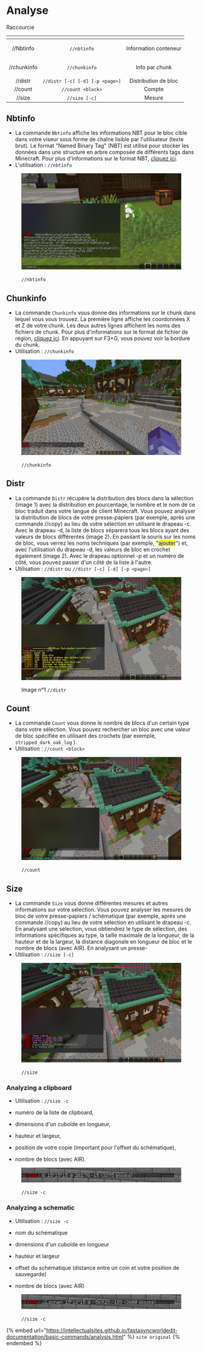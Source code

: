 # Analyse

Raccourcie

<table data-view="cards"><thead><tr><th align="center"></th><th align="center"></th><th align="center"></th></tr></thead><tbody><tr><td align="center">//Nbtinfo</td><td align="center"><code>//nbtinfo</code></td><td align="center"><p></p><p>Information conteneur</p></td></tr><tr><td align="center">//chunkinfo</td><td align="center"><code>//chunkinfo</code></td><td align="center"><p></p><p>Info par chunk</p></td></tr><tr><td align="center">//distr</td><td align="center"><code>//distr [-c] [-d] [-p &#x3C;page>]</code></td><td align="center">Distribution de bloc</td></tr><tr><td align="center">//count</td><td align="center"><code>//count &#x3C;block></code></td><td align="center">Compte</td></tr><tr><td align="center">//size</td><td align="center"><code>//size [-c]</code></td><td align="center">Mesure </td></tr></tbody></table>

## Nbtinfo

* La commande `Nbtinfo` affiche les informations NBT pour le bloc cible dans votre viseur sous forme de chaîne lisible par l'utilisateur (texte brut). Le format "Named Binary Tag" (NBT) est utilisé pour stocker les données dans une structure en arbre composée de différents tags dans Minecraft. Pour plus d'informations sur le format NBT, [cliquez ici](https://minecraft.fandom.com/fr/wiki/Format\_NBT).
* L'utilisation : `//nbtinfo`

<figure><img src="../../.gitbook/assets/nbtinfo.jpg" alt=""><figcaption><p><code>//nbtinfo</code></p></figcaption></figure>

## Chunkinfo

* La commande `Chunkinfo` vous donne des informations sur le chunk dans lequel vous vous trouvez. La première ligne affiche les coordonnées X et Z de votre chunk. Les deux autres lignes affichent les noms des fichiers de chunk. Pour plus d'informations sur le format de fichier de région, [cliquez ici](https://minecraft.fandom.com/fr/wiki/Tron%C3%A7on). En appuyant sur F3+G, vous pouvez voir la bordure du chunk.
* Utilisation : `//chunkinfo`

<figure><img src="../../.gitbook/assets/chunkinfo (1).png" alt=""><figcaption><p><code>//chunkinfo</code></p></figcaption></figure>

## Distr

* La commande `Distr` récupère la distribution des blocs dans la sélection (image 1) avec la distribution en pourcentage, le nombre et le nom de ce bloc traduit dans votre langue de client Minecraft. Vous pouvez analyser la distribution de blocs de votre presse-papiers (par exemple, après une commande //copy) au lieu de votre sélection en utilisant le drapeau -c. Avec le drapeau -d, la liste de blocs séparera tous les blocs ayant des valeurs de blocs différentes (image 2). En passant la souris sur les noms de bloc, vous verrez les noms techniques (par exemple, "<mark style="color:blue;">ajouter</mark>") et, avec l'utilisation du drapeau -d, les valeurs de bloc en crochet également (image 2). Avec le drapeau optionnel -p et un numéro de côté, vous pouvez passer d'un côté de la liste à l'autre.
* Utilisation : `//distr` ou `//distr [-c] [-d] [-p <page>]`

<figure><img src="../../.gitbook/assets/distr.png" alt=""><figcaption><p>Image n°1 <code>//distr</code></p></figcaption></figure>

## Count

* La commande `Count` vous donne le nombre de blocs d'un certain type dans votre sélection. Vous pouvez rechercher un bloc avec une valeur de bloc spécifiée en utilisant des crochets (par exemple, `stripped_dark_oak_log` ).
* Utilisation : `//count <block>`

<figure><img src="../../.gitbook/assets/count.png" alt=""><figcaption><p><code>//count</code></p></figcaption></figure>

## Size

* La commande `Size` vous donne différentes mesures et autres informations sur votre sélection. Vous pouvez analyser les mesures de bloc de votre presse-papiers / schématique (par exemple, après une commande //copy) au lieu de votre sélection en utilisant le drapeau -c. En analysant une sélection, vous obtiendrez le type de sélection, des informations spécifiques au type, la taille maximale de la longueur, de la hauteur et de la largeur, la distance diagonale en longueur de bloc et le nombre de blocs (avec AIR). En analysant un presse-
* Utilisation : `//size [-c]`

<figure><img src="../../.gitbook/assets/size (1).png" alt=""><figcaption><p><code>//size</code></p></figcaption></figure>

### Analyzing a clipboard <a href="#_analyzing_a_clipboard" id="_analyzing_a_clipboard"></a>

*   Utilisation : `//size -c`


* numéro de la liste de clipboard,&#x20;
* dimensions d'un cuboïde en longueur,&#x20;
* hauteur et largeur,&#x20;
* position de votre copie (important pour l'offset du schématique),&#x20;
* nombre de blocs (avec AIR).

<figure><img src="../../.gitbook/assets/clipboard analyse.png" alt=""><figcaption><p><code>//size -c</code></p></figcaption></figure>

### Analyzing a schematic <a href="#_analyzing_a_schematic" id="_analyzing_a_schematic"></a>

*   Utilisation : `//size -c`


* nom du schématique
* dimensions d'un cuboïde en longueur
* hauteur et largeur
* offset du schématique (distance entre un coin et votre position de sauvegarde)
* nombre de blocs (avec AIR)

<figure><img src="../../.gitbook/assets/schematic analyse.png" alt=""><figcaption><p><code>//size -c</code></p></figcaption></figure>

{% embed url="https://intellectualsites.github.io/fastasyncworldedit-documentation/basic-commands/analysis.html" %}
`site original`
{% endembed %}
